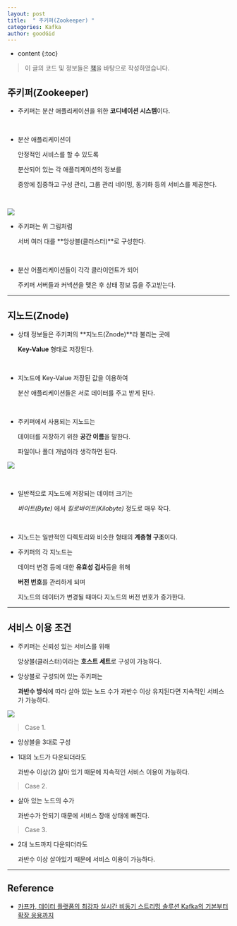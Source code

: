 ```yaml
---
layout: post
title:  " 주키퍼(Zookeeper) "
categories: Kafka
author: goodGid
---
```

* content
{:toc}

> 이 글의 코드 및 정보들은 [책](https://book.naver.com/bookdb/book_detail.nhn?bid=13540082)을 바탕으로 작성하였습니다.

## 주키퍼(Zookeeper)

* 주키퍼는 분산 애플리케이션을 위한 **코디네이션 시스템**이다.

<br>

* 분산 애플리케이션이

  안정적인 서비스를 할 수 있도록

  분산되어 있는 각 애플리케이션의 정보를

  중앙에 집중하고 구성 관리, 그룹 관리 네이밍, 동기화 등의 서비스를 제공한다.

<br>

![](/assets/img/kafka/Zookeeper_1.png)

* 주키퍼는 위 그림처럼

  서버 여러 대를 **앙상블(클러스터)**로 구성한다.

<br>

* 분산 어플리케이션들이 각각 클라이언트가 되어

  주키퍼 서버들과 커넥션을 맺은 후 상태 정보 등을 주고받는다.






---

## 지노드(Znode)

* 상태 정보들은 주키퍼의 **지노드(Znode)**라 불리는 곳에

  **Key-Value** 형태로 저장된다.

<br>

* 지노드에 Key-Value 저장된 값을 이용하여

  분산 애플리케이션들은 서로 데이터를 주고 받게 된다.

<br>

* 주키퍼에서 사용되는 지노드는

  데이터를 저장하기 위한 **공간 이름**을 말한다.

  파일이나 폴더 개념이라 생각하면 된다.

![](/assets/img/kafka/Zookeeper_2.png)

<br>

* 일반적으로 지노드에 저장되는 데이터 크기는

  *바이트(Byte)* 에서 *킬로바이트(Kilobyte)* 정도로 매우 작다.

<br>

* 지노드는 일반적인 디렉토리와 비슷한 형태의 **계층형 구조**이다.

* 주키퍼의 각 지노드는 

  데이터 변경 등에 대한 **유효성 검사**등을 위해

  **버전 번호**를 관리하게 되며

  지노드의 데이터가 변경될 때마다 지노드의 버전 번호가 증가한다.

---

## 서비스 이용 조건 

* 주키퍼는 신뢰성 있는 서비스를 위해

  앙상블(클러스터)이라는 **호스트 세트**로 구성이 가능하다.

* 앙상블로 구성되어 있는 주키퍼는

  **과반수 방식**에 따라 살아 있는 노드 수가 과반수 이상 유지된다면 지속적인 서비스가 가능하다.

![](/assets/img/kafka/Zookeeper_3.png)


> Case 1.

* 앙상블을 3대로 구성

* 1대의 노드가 다운되더라도

  과반수 이상(2) 살아 있기 때문에 지속적인 서비스 이용이 가능하다.

> Case 2.

* 살아 있는 노드의 수가

  과반수가 안되기 때문에 서비스 장애 상태에 빠진다.

> Case 3.

* 2대 노드까지 다운되더라도

  과반수 이상 살아있기 때문에 서비스 이용이 가능하다.




---

## Reference

* [카프카, 데이터 플랫폼의 최강자 실시간 비동기 스트리밍 솔루션 Kafka의 기본부터 확장 응용까지](https://book.naver.com/bookdb/book_detail.nhn?bid=13540082)